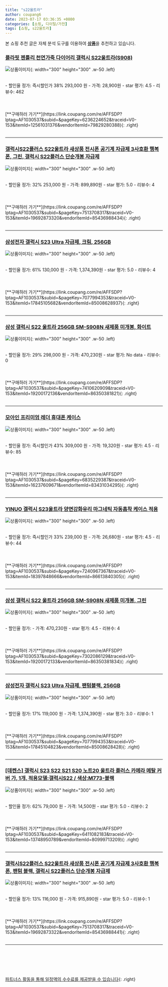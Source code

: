 ```yaml
---
title: "s22울트라"
author: coupang6
date: 2023-07-17 03:36:35 +0800
categories: [쇼핑, 디이털/가전]
tags: [쇼핑, s22울트라]
---
```


본 쇼핑 추천 글은 자체 분석 도구를 이용하여 [**상품**](https://link.coupang.com/a/bao1ui)을 추천하고 있습니다.

### [플라핏 젠틀리 천연가죽 다이어리 갤럭시 S22울트라(S908)](https://link.coupang.com/re/AFFSDP?lptag=AF1030537&subid=&pageKey=6236224652&traceid=V0-153&itemId=12561031376&vendorItemId=79829280388)

![상품이미지](https://thumbnail7.coupangcdn.com/thumbnails/remote/230x230ex/image/vendor_inventory/b147/e3d3c7fb5a91c4cfd33fb9be0c01cc630ec0690c36dd19d915ef0eb259df.jpg){: width="300" height="300" .w-50 .left}


<br>
- 할인율 정가: 즉시할인가 38%  293,000   원
- 가격: 28,900원
- star 평가: 4.5
- 리뷰수: 462
<br>
<br>
<br>
<br>
[**구매하러 가기**](https://link.coupang.com/re/AFFSDP?lptag=AF1030537&subid=&pageKey=6236224652&traceid=V0-153&itemId=12561031376&vendorItemId=79829280388){: .right}
<br>
<br>

---

### [갤럭시S22플러스 S22울트라 새상품 전시폰 공기계 자급제 3사호환 행복폰, 그린, 갤럭시 S22플러스 단순개봉 자급제](https://link.coupang.com/re/AFFSDP?lptag=AF1030537&subid=&pageKey=7513708317&traceid=V0-153&itemId=19692873320&vendorItemId=85436988434)

![상품이미지](https://thumbnail7.coupangcdn.com/thumbnails/remote/230x230ex/image/vendor_inventory/2c4b/c2d7ebc999c4b62764137e6225c0594fa8d88f664551aed3addbbf61c876.jpg){: width="300" height="300" .w-50 .left}


<br>
- 할인율 정가: 32%  253,000   원
- 가격: 899,890원
- star 평가: 5.0
- 리뷰수: 4
<br>
<br>
<br>
<br>
[**구매하러 가기**](https://link.coupang.com/re/AFFSDP?lptag=AF1030537&subid=&pageKey=7513708317&traceid=V0-153&itemId=19692873320&vendorItemId=85436988434){: .right}
<br>
<br>

---

### [삼성전자 갤럭시 S23 Ultra 자급제, 크림, 256GB](https://link.coupang.com/re/AFFSDP?lptag=AF1030537&subid=&pageKey=7077994353&traceid=V0-153&itemId=17845105682&vendorItemId=85008628937)

![상품이미지](https://thumbnail8.coupangcdn.com/thumbnails/remote/230x230ex/image/rs_quotation_api/gmo03gka/be7b6748cb474036af4ef17c6d441569.jpg){: width="300" height="300" .w-50 .left}


<br>
- 할인율 정가: 61%  130,000   원
- 가격: 1,374,390원
- star 평가: 5.0
- 리뷰수: 4
<br>
<br>
<br>
<br>
[**구매하러 가기**](https://link.coupang.com/re/AFFSDP?lptag=AF1030537&subid=&pageKey=7077994353&traceid=V0-153&itemId=17845105682&vendorItemId=85008628937){: .right}
<br>
<br>

---

### [삼성 갤럭시 S22 울트라 256GB SM-S908N 새제품 미개봉, 화이트](https://link.coupang.com/re/AFFSDP?lptag=AF1030537&subid=&pageKey=7410620909&traceid=V0-153&itemId=19200172136&vendorItemId=86350381821)

![상품이미지](https://thumbnail7.coupangcdn.com/thumbnails/remote/230x230ex/image/vendor_inventory/d6ab/9d7a6f9b0a5c3cd72080b613c23704210e5bd41517ca93c5efeab8694470.jpg){: width="300" height="300" .w-50 .left}


<br>
- 할인율 정가: 29%  298,000   원
- 가격: 470,230원
- star 평가: No data
- 리뷰수: 0
<br>
<br>
<br>
<br>
[**구매하러 가기**](https://link.coupang.com/re/AFFSDP?lptag=AF1030537&subid=&pageKey=7410620909&traceid=V0-153&itemId=19200172136&vendorItemId=86350381821){: .right}
<br>
<br>

---

### [모아인 프리미엄 레더 휴대폰 케이스](https://link.coupang.com/re/AFFSDP?lptag=AF1030537&subid=&pageKey=6835229387&traceid=V0-153&itemId=16237609671&vendorItemId=83431034295)

![상품이미지](https://thumbnail8.coupangcdn.com/thumbnails/remote/230x230ex/image/retail/images/2022/10/11/10/6/a5059d3b-61a7-4006-aa8a-06d321ef4678.png){: width="300" height="300" .w-50 .left}


<br>
- 할인율 정가: 즉시할인가 43%  309,000   원
- 가격: 19,320원
- star 평가: 4.5
- 리뷰수: 85
<br>
<br>
<br>
<br>
[**구매하러 가기**](https://link.coupang.com/re/AFFSDP?lptag=AF1030537&subid=&pageKey=6835229387&traceid=V0-153&itemId=16237609671&vendorItemId=83431034295){: .right}
<br>
<br>

---

### [YINUO 겔럭시 S23울트라 양면강화유리 마그네틱 자동흡착 케이스 적용](https://link.coupang.com/re/AFFSDP?lptag=AF1030537&subid=&pageKey=7240967367&traceid=V0-153&itemId=18397848666&vendorItemId=86613840305)

![상품이미지](https://thumbnail10.coupangcdn.com/thumbnails/remote/230x230ex/image/vendor_inventory/304c/e7ff49e4ce77ec52242f37c4283c9d00212231e12f6accfda8374e7baa29.jpg){: width="300" height="300" .w-50 .left}


<br>
- 할인율 정가: 즉시할인가 33%  239,000   원
- 가격: 26,680원
- star 평가: 4.5
- 리뷰수: 44
<br>
<br>
<br>
<br>
[**구매하러 가기**](https://link.coupang.com/re/AFFSDP?lptag=AF1030537&subid=&pageKey=7240967367&traceid=V0-153&itemId=18397848666&vendorItemId=86613840305){: .right}
<br>
<br>

---

### [삼성 갤럭시 S22 울트라 256GB SM-S908N 새제품 미개봉, 그린](https://link.coupang.com/re/AFFSDP?lptag=AF1030537&subid=&pageKey=7302086129&traceid=V0-153&itemId=19200172133&vendorItemId=86350381834)

![상품이미지](https://thumbnail7.coupangcdn.com/thumbnails/remote/230x230ex/image/vendor_inventory/d6ab/9d7a6f9b0a5c3cd72080b613c23704210e5bd41517ca93c5efeab8694470.jpg){: width="300" height="300" .w-50 .left}


<br>
- 할인율 정가: 
- 가격: 470,230원
- star 평가: 4.5
- 리뷰수: 4
<br>
<br>
<br>
<br>
[**구매하러 가기**](https://link.coupang.com/re/AFFSDP?lptag=AF1030537&subid=&pageKey=7302086129&traceid=V0-153&itemId=19200172133&vendorItemId=86350381834){: .right}
<br>
<br>

---

### [삼성전자 갤럭시 S23 Ultra 자급제, 팬텀블랙, 256GB](https://link.coupang.com/re/AFFSDP?lptag=AF1030537&subid=&pageKey=7077994353&traceid=V0-153&itemId=17845104823&vendorItemId=85008628428)

![상품이미지](https://thumbnail6.coupangcdn.com/thumbnails/remote/230x230ex/image/rs_quotation_api/y0iqdbwa/906431edb9064c0e99e43662326d2b6a.jpg){: width="300" height="300" .w-50 .left}


<br>
- 할인율 정가: 17%  119,000   원
- 가격: 1,374,390원
- star 평가: 3.0
- 리뷰수: 1
<br>
<br>
<br>
<br>
[**구매하러 가기**](https://link.coupang.com/re/AFFSDP?lptag=AF1030537&subid=&pageKey=7077994353&traceid=V0-153&itemId=17845104823&vendorItemId=85008628428){: .right}
<br>
<br>

---

### [[데켄스] 갤럭시 S23 S22 S21 S20 노트20 울트라 플러스 카메라 메탈 커버 가, 1개, 적용모델:갤럭시S22 / 색상:M773-블랙](https://link.coupang.com/re/AFFSDP?lptag=AF1030537&subid=&pageKey=6411082183&traceid=V0-153&itemId=13748950789&vendorItemId=80999713209)

![상품이미지](https://thumbnail10.coupangcdn.com/thumbnails/remote/230x230ex/image/vendor_inventory/6bb0/c2515e206338d4d57b492e895c5b0cc4e93765310d173cf6220ad36fe34f.jpg){: width="300" height="300" .w-50 .left}


<br>
- 할인율 정가: 62%  79,000   원
- 가격: 14,500원
- star 평가: 5.0
- 리뷰수: 2
<br>
<br>
<br>
<br>
[**구매하러 가기**](https://link.coupang.com/re/AFFSDP?lptag=AF1030537&subid=&pageKey=6411082183&traceid=V0-153&itemId=13748950789&vendorItemId=80999713209){: .right}
<br>
<br>

---

### [갤럭시S22플러스 S22울트라 새상품 전시폰 공기계 자급제 3사호환 행복폰, 팬텀 블랙, 갤럭시 S22플러스 단순개봉 자급제](https://link.coupang.com/re/AFFSDP?lptag=AF1030537&subid=&pageKey=7513708317&traceid=V0-153&itemId=19692873322&vendorItemId=85436988441)

![상품이미지](https://thumbnail7.coupangcdn.com/thumbnails/remote/230x230ex/image/vendor_inventory/2c4b/c2d7ebc999c4b62764137e6225c0594fa8d88f664551aed3addbbf61c876.jpg){: width="300" height="300" .w-50 .left}


<br>
- 할인율 정가: 13%  116,000   원
- 가격: 915,890원
- star 평가: 5.0
- 리뷰수: 1
<br>
<br>
<br>
<br>
[**구매하러 가기**](https://link.coupang.com/re/AFFSDP?lptag=AF1030537&subid=&pageKey=7513708317&traceid=V0-153&itemId=19692873322&vendorItemId=85436988441){: .right}
<br>
<br>

---
<br><br><br><br><br> [파트너스 활동을 통해 일정액의 수수료를 제공받을 수 있습니다](https://link.coupang.com/a/bao1ui){: .right}